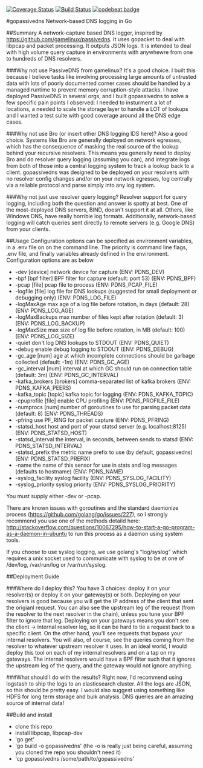 
[![Coverage Status](https://coveralls.io/repos/github/Phillipmartin/gopassivedns/badge.svg?branch=master)](https://coveralls.io/github/Phillipmartin/gopassivedns?branch=master)
[![Build Status](https://travis-ci.org/Phillipmartin/gopassivedns.svg?branch=master)](https://travis-ci.org/Phillipmartin/gopassivedns)
[![codebeat badge](https://codebeat.co/badges/14054f87-dca5-4ee1-a4ac-49266fa04019)](https://codebeat.co/projects/github-com-phillipmartin-gopassivedns)

#gopassivedns
Network-based DNS logging in Go

##Summary
A network-capture based DNS logger, inspired by https://github.com/gamelinux/passivedns.  It uses gopacket to deal with libpcap and packet processing.  It outputs JSON logs.  It is intended to deal with high volume query capture in environments with anywhewre from one to hundreds of DNS resolvers.

###Why not use PassiveDNS from gamelinux?
It's a good choice.  I built this because I believe tasks like involving processing large amounts of untrusted data with lots of poorly documented corner cases should be handled by a managed runtime to prevent memory corruption-style attacks.  I have deployed PassiveDNS in several orgs, and I built gopassivedns to solve a few specific pain points I observed: I needed to insturment a lot of locations, a needed to scale the storage layer to handle a LOT of lookups and I wanted a test suite with good coverage around all the DNS edge cases.

###Why not use Bro (or insert other DNS logging IDS here)?
Also a good choice.  Systems like Bro are generally deployed on network egresses, which has the consequence of masking the real source of the lookup behind your recursive resolvers.  This means you generally need to deploy Bro and do resolver query logging (assuming you can), and integrate logs from both of those into a central logging system to track a lookup back to a client.  gopassivedns was designed to be deployed on your resolvers with no resolver config changes and/or on your network egresses, log centrally via a reliable protocol and parse simply into any log system.  

###Why not just use resolver query logging?
Resolver support for query logging, including both the question and answer is spotty at best.  One of the most-deployed DNS servers, BIND, doesn't support it at all.  Others, like Windows DNS, have really horrible log formats.  Additionally, network-based logging will catch queries sent directly to remote servers (e.g. Google DNS) from your clients.

##Usage
Configuration options can be specified as environment variables, in a .env file on on the command line.  The priority is command line flags, .env file, and finally variables already defined in the environment.  Configuration options are as below

   * -dev [device]              network device for capture (ENV: PDNS_DEV)
   * -bpf [bpf filter]          BPF filter for capture (default: port 53) (ENV: PDNS_BPF)
   * -pcap [file]               pcap file to process (ENV: PDNS_PCAP_FILE)
   * -logfile [file]            log file for DNS lookups (suggested for small deployment or debugging only) (ENV: PDNS_LOG_FILE)
   * -logMaxAge                 max age of a log file before rotation, in days (default: 28) (ENV: PDNS_LOG_AGE)
   * -logMaxBackups             max number of files kept after rotation (default: 3) (ENV: PDNS_LOG_BACKUP)
   * -logMaxSize                max size of log file before rotation, in MB (default: 100) (ENV: PDNS_LOG_SIZE)
   * -quiet                     don't log DNS lookups to STDOUT (ENV: PDNS_QUIET)
   * -debug                     enable debug logging to STDOUT (ENV: PDNS_DEBUG)
   * -gc_age [num]              age at which incomplete connections should be garbage collected (default: -1m) (ENV: PDNS_GC_AGE)
   * -gc_interval [num]         interval at which GC should run on connection table (default: 3m) (ENV: PDNS_GC_INTERVAL)
   * -kafka_brokers [brokers]   comma-separated list of kafka brokers (ENV: PDNS_KAFKA_PEERS)
   * -kafka_topic [topic]       kafka topic for logging (ENV: PDNS_KAFKA_TOPIC)
   * -cpuprofile [file]         enable CPU profiling (ENV: PDNS_PROFILE_FILE)
   * -numprocs [num]            number of goroutines to use for parsing packet data (default: 8) (ENV: PDNS_THREADS)
   * -pfring                    use PF_RING for packet capture (ENV: PDNS_PFRING)
   * -statsd_host               host and port of your statsd server (e.g. localhost:8125) (ENV: PDNS_STATSD_HOST)
   * -statsd_interval           the interval, in seconds, between sends to statsd (ENV: PDNS_STATSD_INTERVAL)
   * -statsd_prefix             the metric name prefix to use (by default, gopassivedns) (ENV: PDNS_STATSD_PREFIX)
   * -name                      the name of this sensor for use in stats and log messages (defaults to hostname) (ENV: PDNS_NAME)
   * -syslog_facility           syslog facility (ENV: PDNS_SYSLOG_FACILITY)
   * -syslog_priority           syslog priority (ENV: PDNS_SYSLOG_PRIORITY)

You must supply either -dev or -pcap.  

There are known issues with goroutines and the standard daemonize process (https://github.com/golang/go/issues/227), so I strongly recommend you use one of the methods detaild here: http://stackoverflow.com/questions/10067295/how-to-start-a-go-program-as-a-daemon-in-ubuntu to run this process as a daemon using system tools.

If you choose to use syslog logging, we use golang's "log/syslog" which requires a unix socket used to communicate with syslog to be at one of /dev/log, /var/run/log or /var/run/syslog.

##Deployment Guide

###Where do I deploy this?
You have 3 choices: deploy it on your resolver(s) or deploy it on your gateway(s) or both.  Deploying on your resolvers is good because you will get the IP address of the client that sent the origianl request.  You can also see the upstream leg of the request (from the resolver to the next resolver in the chain), unless you tune your BPF filter to ignore that leg.  Deploying on your gateways means you don't see the client -> internal resolver leg, so it can be hard to tie a request back to a specific client.  On the other hand, you'll see requests that bypass your internal resolvers.  You will also, of course, see the queries coming from the resolver to whatever upstream resolver it uses.  In an ideal world, I would deploy this tool on each of my internal resolvers and on a tap on my gateways.  The internal resolvers would have a BPF filter such that it ignores the upstream leg of the query, and the gateway would not ignore anything.

###What should I do with the results?
Right now, I'd recommend using logstash to ship the logs to an elasticsearch cluster.  All the logs are JSON, so this should be pretty easy.  I would also suggest using something like HDFS for long term storage and bulk analysis.  DNS queries are an amazing source of internal data!

##Build and install
   * clone this repo
   * install libpcap, libpcap-dev
   * 'go get'
   * 'go build -o gopassivedns'  (the -o is really just being careful, assuming you cloned the repo you shouldn't need it)
   * 'cp gopassivedns /some/path/to/gopassivedns'

